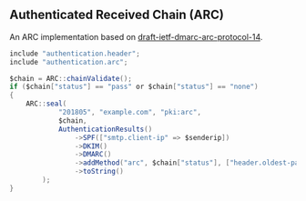 ## Authenticated Received Chain (ARC) 
An ARC implementation based on [draft-ietf-dmarc-arc-protocol-14](https://tools.ietf.org/html/draft-ietf-dmarc-arc-protocol-14).

```java
include "authentication.header";
include "authentication.arc";

$chain = ARC::chainValidate();
if ($chain["status"] == "pass" or $chain["status"] == "none")
{
	ARC::seal(
			"201805", "example.com", "pki:arc",
			$chain,
			AuthenticationResults()
				->SPF(["smtp.client-ip" => $senderip])
				->DKIM()
				->DMARC()
				->addMethod("arc", $chain["status"], ["header.oldest-pass" => $chain["oldestpass"] ?? "0"])
				->toString()
		);
}
```
